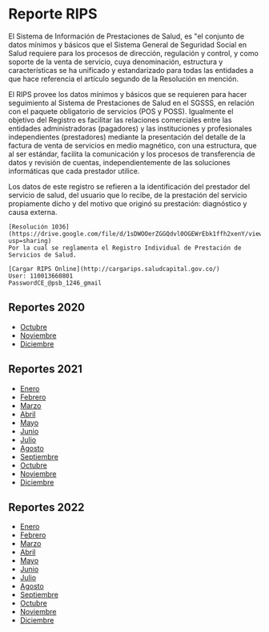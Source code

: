 # **Reporte RIPS**

El Sistema de Información de Prestaciones de Salud, es "el conjunto de datos mínimos y básicos que el Sistema General de Seguridad Social en Salud requiere para los procesos de dirección, regulación y control, y como soporte de la venta de servicio, cuya denominación, estructura y características se ha unificado y estandarizado para todas las entidades a que hace referencia el artículo segundo de la Resolución en mención.

El RIPS provee los datos mínimos y básicos que se requieren para hacer seguimiento al Sistema de Prestaciones de Salud en el SGSSS, en relación con el paquete obligatorio de servicios (POS y POSS). Igualmente el objetivo del Registro es facilitar las relaciones comerciales entre las entidades administradoras (pagadores) y las instituciones y profesionales independientes (prestadores) mediante la presentación del detalle de la factura de venta de servicios en medio magnético, con una estructura, que al ser estándar, facilita la comunicación y los procesos de transferencia de datos y revisión de cuentas, independientemente de las soluciones informáticas que cada prestador utilice.

Los datos de este registro se refieren a la identificación del prestador del servicio de salud, del usuario que lo recibe, de la prestación del servicio propiamente dicho y del motivo que originó su prestación: diagnóstico y causa externa.


```{note}
[Resolución 1036](https://drive.google.com/file/d/1sDWOOerZGGQdvl0OGEWrEbk1ffh2xenY/view?usp=sharing)
Por la cual se reglamenta el Registro Individual de Prestación de Servicios de Salud.

```

```{note}
[Cargar RIPS Online](http://cargarips.saludcapital.gov.co/)
User: 110013660801
PasswordCE_@psb_1246_gmail
```

## Reportes **2020**

- [Octubre](https://drive.google.com/file/d/16tjAzzwG41gMc5ypjga4vm-vXGC8p0X3/view?usp=sharing)
- [Noviembre](https://drive.google.com/file/d/1Hc6_shsoMuNmw-YAEIj2lU1d4V2o235l/view?usp=sharing)
- [Diciembre](https://drive.google.com/file/d/1HUDPicIexBOeP_EoquV7ZmN6S9rXXpUm/view?usp=sharing)


## Reportes **2021**

- [Enero](https://drive.google.com/file/d/1bxzPPe9DusyWFhK58btpO7UUp34h5NPj/view?usp=sharing)
- [Febrero](https://drive.google.com/file/d/1v_ByjPCaLFNxBXNFpFpX7WhIp6ZhkVhD/view?usp=sharing)
- [Marzo](https://drive.google.com/file/d/1ttcM17FEu9kj7bHyDdfDlMhZhiojqlPG/view?usp=sharing)
- [Abril](https://drive.google.com/file/d/1f55EmuZpOHDFsLlYjK-UqkfMGBTgg4Bz/view?usp=sharing)
- [Mayo](https://drive.google.com/file/d/1ka0tUt34vYWJIe2uWuJrXdsNicoZXozS/view?usp=sharing)
- [Junio](https://drive.google.com/file/d/14z0JJwIVkYVGuGT0IICDRhZ5WVF8X8O1/view?usp=sharing)
- [Julio](https://drive.google.com/file/d/1y7OaoCyLTkxd5pp-He-CzgHUCBXQU1Se/view?usp=sharing)
- [Agosto](https://drive.google.com/file/d/1X-Ai6DtQfnY9Qkd7L-Fo3JZYW2B3500Z/view?usp=sharing)
- [Septiembre](https://drive.google.com/file/d/1ckH4059ccaCM9hDM_CBh4UmmyA9gGjGT/view?usp=sharing)
- [Octubre](https://drive.google.com/file/d/1KjZ3HjgnIAlIeGxWu5txiZfxjGs5oAiA/view?usp=sharing)
- [Noviembre](https://drive.google.com/file/d/1X6vO5OmyXPQ2Zkh57Jmop8i-OQE8IVAt/view?usp=sharing)
- [Diciembre](https://drive.google.com/file/d/1bU1Pxwg3a2QF5exutLskhX_lHzCn-niO/view?usp=sharing)

## Reportes **2022**

- [Enero](https://drive.google.com/file/d/1mOy0Gw5H3SUA1boWx1M0Xwmd5yknRPxX/view?usp=sharing)
- [Febrero](https://drive.google.com/file/d/1nceqfdduizS3VGha7fdW_LC6kscKO22y/view?usp=sharing)
- [Marzo](https://drive.google.com/file/d/1r8o-k5GcQXV1jkBNXsKzx5a0YJhDWtv0/view?usp=sharing)
- [Abril](https://drive.google.com/file/d/1JsP6wAGpQotJneHul_ZfihTPxSdIshtE/view?usp=sharing)
- [Mayo](https://drive.google.com/file/d/1JsP6wAGpQotJneHul_ZfihTPxSdIshtE/view?usp=sharing)
- [Junio](https://drive.google.com/file/d/1--DHg-7S6BcK__v-Gb8T3LXuwlbXus8G/view?usp=sharing)
- [Julio]()
- [Agosto]()
- [Septiembre]()
- [Octubre]()
- [Noviembre]()
- [Diciembre]()